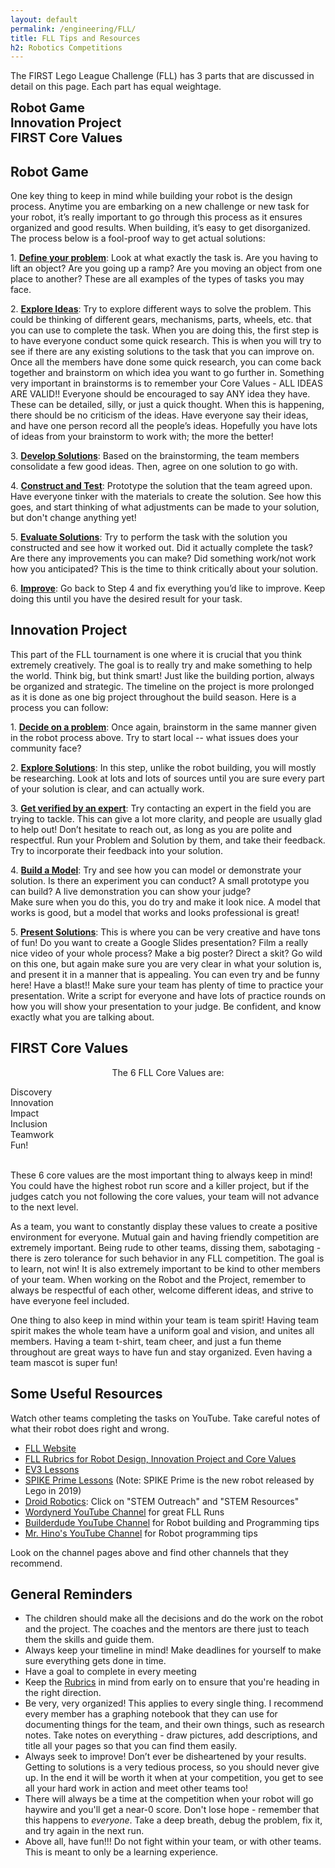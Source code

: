 ```yaml
---
layout: default
permalink: /engineering/FLL/
title: FLL Tips and Resources
h2: Robotics Competitions
---
```

<section50>

<p>The FIRST Lego League Challenge (FLL) has 3 parts that are discussed in detail on this page. Each part has equal weightage.</p>
<div class="row3" style="font-size:20px">
<div><b>Robot Game</b></div>
<div><b>Innovation Project</b></div>
<div><b>FIRST Core Values</b></div>
</div>

<h2>Robot Game</h2>
<p>One key thing to keep in mind while building your robot is the design process. Anytime you are embarking on a new challenge or new task for your robot, it’s really important to go through this process as it ensures organized and good results. When building, it’s easy to get disorganized. The process below is a fool-proof way to get actual solutions:</p>

<p>1. <b><u>Define your problem</u></b>: Look at what exactly the task is. Are you having to lift an object? Are you going up a ramp? Are you moving an object from one place to another? These are all examples of the types of tasks you may face.</p>

<p>2. <b><u>Explore Ideas</u></b>: Try to explore different ways to solve the problem. This could be thinking of different gears, mechanisms, parts, wheels, etc. that you can use to complete the task. When you are doing this, the first step is to have everyone conduct some quick research. This is when you will try to see if there are any existing solutions to the task that you can improve on. Once all the members have done some quick research, you can come back together and brainstorm on which idea you want to go further in. Something very important in brainstorms is to remember your Core Values - ALL IDEAS ARE VALID!! Everyone should be encouraged to say ANY idea they have. These can be detailed, silly, or just a quick thought. When this is happening, there should be no criticism of the ideas. Have everyone say their ideas, and have one person record all the people’s ideas. Hopefully you have lots of ideas from your brainstorm to work with; the more the better! </p>

<p>3. <b><u>Develop Solutions</u></b>: Based on the brainstorming, the team members consolidate a few good ideas. Then, agree on one solution to go with.</p>

<p>4. <b><u>Construct and Test</u></b>: Prototype the solution that the team agreed upon. Have everyone tinker with the materials to create the solution. See how this goes, and start thinking of what adjustments can be made to your solution, but don't change anything yet!</p>

<p>5. <b><u>Evaluate Solutions</u></b>: Try to perform the task with the solution you constructed and see how it worked out. Did it actually complete the task? Are there any improvements you can make? Did something work/not work how you anticipated? This is the time to think critically about your solution.</p>

<p>6. <b><u>Improve</u></b>: Go back to Step 4 and fix everything you’d like to improve. Keep doing this until you have the desired result for your task.</p>

<h2>Innovation Project</h2>
<p>This part of the FLL tournament is one where it is crucial that you think extremely creatively. The goal is to really try and make something to help the world. Think big, but think smart! Just like the building portion, always be organized and strategic. The timeline on the project is more prolonged as it is done as one big project throughout the build season. Here is a process you can follow:</p>

<p>1. <b><u>Decide on a problem</u></b>:
Once again, brainstorm in the same manner given in the robot process above. Try to start local -- what issues does your community face?</p>

<p>2. <b><u>Explore Solutions</u></b>:
In this step, unlike the robot building, you will mostly be researching. Look at lots and lots of sources until you are sure every part of your solution is clear, and can actually work.</p>

<p>3. <b><u>Get verified by an expert</u></b>: Try contacting an expert in the field you are trying to tackle. This can give a lot more clarity, and people are usually glad to help out! Don’t hesitate to reach out, as long as you are polite and respectful. Run your Problem and Solution by them, and take their feedback. Try to incorporate their feedback into your solution.</p>

<p>4. <b><u>Build a Model</u></b>:
Try and see how you can model or demonstrate your solution. Is there an experiment you can conduct? A small prototype you can build? A live demonstration you can show your judge?<br>
Make sure when you do this, you do try and make it look nice. A model that works is good, but a model that works and looks professional is great!</p>

<p>5. <b><u>Present Solutions</u></b>:
This is where you can be very creative and have tons of fun! Do you want to create a Google Slides presentation? Film a really nice video of your whole process? Make a big poster? Direct a skit? Go wild on this one, but again make sure you are very clear in what your solution is, and present it in a manner that is appealing. You can even try and be funny here! Have a blast!! 
Make sure your team has plenty of time to practice your presentation. Write a script for everyone and have lots of practice rounds on how you will show your presentation to your judge. Be confident, and know exactly what you are talking about.</p>

<h2>FIRST Core Values</h2>
<p style="text-align:center">The 6 FLL Core Values are:</p>
<div class="row3" style="width: 600px">
<div>Discovery</div>
<div>Innovation</div>
<div>Impact</div>
<div>Inclusion</div>
<div>Teamwork</div>
<div>Fun!</div>
</div>
<br>
<p>These 6 core values are the most important thing to always keep in mind! You could have the highest robot run score and a killer project, but if the judges catch you not following the core values, your team will not advance to the next level.</p>
<p>As a team, you want to constantly display these values to create a positive environment for everyone. Mutual gain and having friendly competition are extremely important. Being rude to other teams, dissing them, sabotaging - there is zero tolerance for such behavior in any FLL competition. The goal is to learn, not win! It is also extremely important to be kind to other members of your team. When working on the Robot and the Project, remember to always be respectful of each other, welcome different ideas, and strive to have everyone feel included. </p>
<p>One thing to also keep in mind within your team is team spirit! Having team spirit makes the whole team have a uniform goal and vision, and unites all members. Having a team t-shirt, team cheer, and just a fun theme throughout are great ways to have fun and stay organized. Even having a team mascot is super fun! </p>

<h2>Some Useful Resources</h2>
<p>Watch other teams completing the tasks on YouTube. Take careful notes of what their robot does right and wrong. </p>
<ul class="disc16l1">
<li><a href="https://www.firstlegoleague.org/about">FLL Website</a></li>
<li><a href="https://firstinspiresst01.blob.core.windows.net/first-game-changers/fll-challenge/Rubrics.pdf">FLL Rubrics for Robot Design, Innovation Project and Core Values</a></li>
<li><a href="https://ev3lessons.com/en/">EV3 Lessons</a></li>
<li><a href="https://primelessons.org/en/">SPIKE Prime Lessons</a> (Note: SPIKE Prime is the new robot released by Lego in 2019)</li>
<li><a href="http://www.droidsrobotics.org/">Droid Robotics</a>: Click on "STEM Outreach" and "STEM Resources"</li>
<li><a href="https://www.youtube.com/channel/UCKK188ECgs66_gpSs2f9yxg">Wordynerd YouTube Channel</a> for great FLL Runs</li>
<li><a href="https://www.youtube.com/channel/UCuXq-jiU0ANeBcF_Tvq1D7g">Builderdude YouTube Channel</a> for Robot building and Programming tips</li>
<li><a href="https://www.youtube.com/channel/UCvuw_UluXNRPKhqK5GU8SrQ">Mr. Hino's YouTube Channel</a> for Robot programming tips</li>
</ul>
<p>Look on the channel pages above and find other channels that they recommend.</p>

<h2>General Reminders</h2>
<ul class="disc16l1">
<li>The children should make all the decisions and do the work on the robot and the project. The coaches and the mentors are there just to teach them the skills and guide them.</li>
<li>Always keep your timeline in mind! Make deadlines for yourself to make sure everything gets done in time.</li>
<li>Have a goal to complete in every meeting</li>
<li>Keep the <a href="https://firstinspiresst01.blob.core.windows.net/first-game-changers/fll-challenge/Rubrics.pdf">Rubrics</a> in mind from early on to ensure that you're heading in the right direction.</li>
<li>Be very, very organized! This applies to every single thing. I recommend every member has a graphing notebook that they can use for documenting things for the team, and their own things, such as research notes. Take notes on everything - draw pictures, add descriptions, and title all your pages so that you can find them easily. </li>
<li>Always seek to improve! Don’t ever be disheartened by your results. Getting to solutions is a very tedious process, so you should never give up. In the end it will be worth it when at your competition, you get to see all your hard work in action and meet other teams too!</li>
<li>There will always be a time at the competition when your robot will go haywire and you'll get a near-0 score. Don't lose hope - remember that this happens to <i>everyone</i>. Take a deep breath, debug the problem, fix it, and try again in the next run.</li>
<li>Above all, have fun!!! Do not fight within your team, or with other teams. This is meant to only be a learning experience.</li>
</ul>
</section50>
<br>